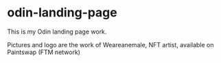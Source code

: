 # odin-landing-page

This is my Odin landing page work.

Pictures and logo are the work of Weareanemale, NFT artist, available on Paintswap (FTM network)